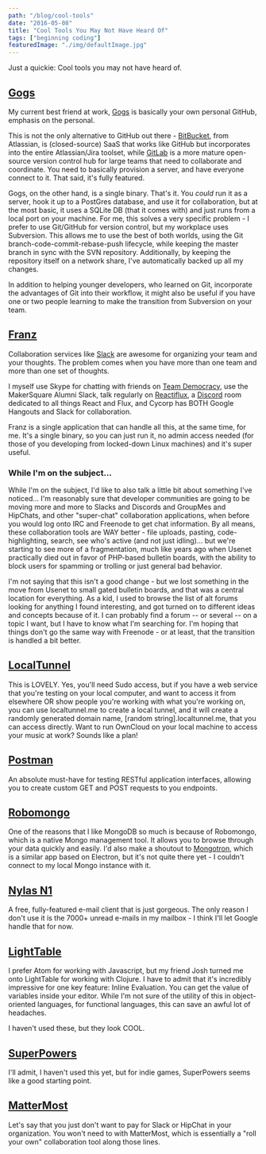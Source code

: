 ```yaml
---
path: "/blog/cool-tools"
date: "2016-05-08"
title: "Cool Tools You May Not Have Heard Of"
tags: ["beginning coding"]
featuredImage: "./img/defaultImage.jpg"
---
```


Just a quickie: Cool tools you may not have heard of.

## [Gogs](https://gogs.io/)

My current best friend at work, [Gogs](https://gogs.io/) is basically your own personal GitHub, emphasis on the personal.

This is not the only alternative to GitHub out there - [BitBucket](https://bitbucket.org/), from Atlassian, is (closed-source) SaaS that works like GitHub but incorporates into the entire Atlassian/Jira toolset, while [GitLab](https://about.gitlab.com/) is a more mature open-source version control hub for large teams that need to collaborate and coordinate.  You need to basically provision a server, and have everyone connect to it. That said, it's fully featured.

Gogs, on the other hand, is a single binary. That's it. You *could* run it as a server, hook it up to a PostGres database, and use it for collaboration, but at the most basic, it uses a SQLite DB (that it comes with) and just runs from a local port on your machine.  For me, this solves a very specific problem - I prefer to use Git/GitHub for version control, but my workplace uses Subversion.  This allows me to use the best of both worlds, using the Git branch-code-commit-rebase-push lifecycle, while keeping the master branch in sync with the SVN repository. Additionally, by keeping the repository itself on a network share, I've automatically backed up all my changes.  

In addition to helping younger developers, who learned on Git, incorporate the advantages of Git into their workflow, it might also be useful if you have one or two people learning to make the transition from Subversion on your team.

## [Franz](http://meetfranz.com/)

Collaboration services like [Slack](https://slack.com/) are awesome for organizing your team and your thoughts. The problem comes when you have more than one team and more than one set of thoughts.

I myself use Skype for chatting with friends on [Team Democracy](http://www.teamdemocracy.us/), use the MakerSquare Alumni Slack, talk regularly on [Reactiflux](http://www.reactiflux.com/), a [Discord](https://discordapp.com/) room dedicated to all things React and Flux, and Cycorp has BOTH Google Hangouts and Slack for collaboration.

Franz is a single application that can handle all this, at the same time, for me.  It's a single binary, so you can just run it, no admin access needed (for those of you developing from locked-down Linux machines) and it's super useful.

### While I'm on the subject...

While I'm on the subject, I'd like to also talk a little bit about something I've noticed... I'm reasonably sure that developer communities are going to be moving more and more to Slacks and Discords and GroupMes and HipChats, and other "super-chat" collaboration applications, when before you would log onto IRC and Freenode to get chat information.  By all means, these collaboration tools are WAY better - file uploads, pasting, code-highlighting, search, see who's active (and not just idling)... but we're starting to see more of a fragmentation, much like years ago when Usenet practically died out in favor of PHP-based bulletin boards, with the ability to block users for spamming or trolling or just general bad behavior.  

I'm not saying that this isn't a good change - but we lost something in the move from Usenet to small gated bulletin boards, and that was a central location for everything.  As a kid, I used to browse the list of alt forums looking for anything I found interesting, and got turned on to different ideas and concepts because of it.  I can probably find a forum -- or several -- on a topic I want, but I have to know what I'm searching for.  I'm hoping that things don't go the same way with Freenode - or at least, that the transition is handled a bit better.  

## [LocalTunnel](http://localtunnel.me/)

This is LOVELY.  Yes, you'll need Sudo access, but if you have a web service that you're testing on your local computer, and want to access it from elsewhere OR show people you're working with what you're working on, you can use localtunnel.me to create a local tunnel, and it will create a randomly generated domain name, [random string].localtunnel.me, that you can access directly.  Want to run OwnCloud on your local machine to access your music at work?  Sounds like a plan!  

## [Postman](https://www.getpostman.com/)

An absolute must-have for testing RESTful application interfaces, allowing you to create custom GET and POST requests to you endpoints.

## [Robomongo](https://robomongo.org/)

One of the reasons that I like MongoDB so much is because of Robomongo, which is a native Mongo management tool. It allows you to browse through your data quickly and easily.  I'd also make a shoutout to [Mongotron](http://mongotron.io/#/), which is a similar app based on Electron, but it's not quite there yet - I couldn't connect to my local Mongo instance with it.  

## [Nylas N1](https://invite.nylas.com/download/)

A free, fully-featured e-mail client that is just gorgeous.  The only reason I don't use it is the 7000+ unread e-mails in my mailbox - I think I'll let Google handle that for now.

## [LightTable](http://lighttable.com/)

I prefer Atom for working with Javascript, but my friend Josh turned me onto LightTable for working with Clojure. I have to admit that it's incredibly impressive for one key feature: Inline Evaluation.  You can get the value of variables inside your editor. While I'm not sure of the utility of this in object-oriented languages, for functional languages, this can save an awful lot of headaches.

I haven't used these, but they look COOL.

## [SuperPowers](http://superpowers-html5.com/index.en.html)

I'll admit, I haven't used this yet, but for indie games, SuperPowers seems like a good starting point.

## [MatterMost](https://www.mattermost.org/)

Let's say that you just don't want to pay for Slack or HipChat in your organization.  You won't need to with MatterMost, which is essentially a "roll your own" collaboration tool along those lines.

